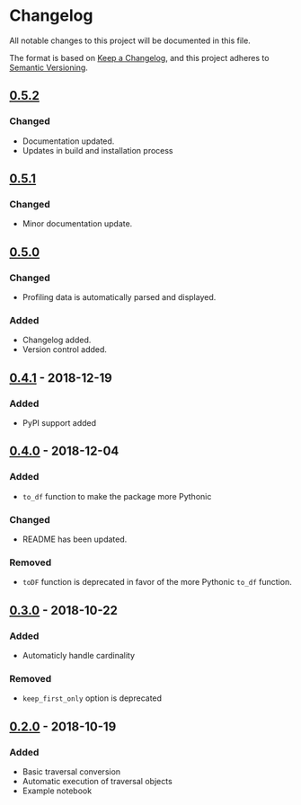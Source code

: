 # Changelog
All notable changes to this project will be documented in this file.

The format is based on [Keep a Changelog](https://keepachangelog.com/en/1.0.0/),
and this project adheres to [Semantic Versioning](https://semver.org/spec/v2.0.0.html).

## [0.5.2]
### Changed
- Documentation updated.
- Updates in build and installation process

## [0.5.1]
### Changed
- Minor documentation update.

## [0.5.0]
### Changed
- Profiling data is automatically parsed and displayed.

### Added
- Changelog added.
- Version control added.

## [0.4.1] - 2018-12-19
### Added
- PyPI support added

## [0.4.0] - 2018-12-04

### Added
- `to_df` function to make the package more Pythonic

### Changed
- README has been updated.

### Removed
- `toDF` function is deprecated in favor of 
the more Pythonic `to_df` function.

## [0.3.0] - 2018-10-22

### Added
- Automaticly handle cardinality

### Removed
- `keep_first_only` option is deprecated

## [0.2.0] - 2018-10-19

### Added
- Basic traversal conversion
- Automatic execution of traversal objects
- Example notebook


[0.5.2]: https://github.com/meltwater/jugri/compare/v0.5.1...v0.5.2
[0.5.1]: https://github.com/meltwater/jugri/compare/v0.5.0...v0.5.1
[0.5.0]: https://github.com/meltwater/jugri/compare/v0.4.1...v0.5.0
[0.4.1]: https://github.com/meltwater/jugri/compare/v0.4.0...v0.4.1
[0.4.0]: https://github.com/meltwater/jugri/compare/v0.3.0...v0.4.0
[0.3.0]: https://github.com/meltwater/jugri/compare/v0.2.0...v0.3.0
[0.2.0]: https://github.com/meltwater/jugri/tree/v0.2.0